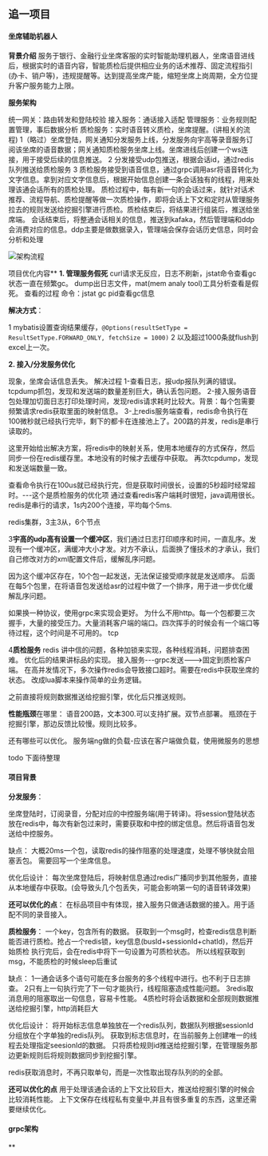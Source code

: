 ## 追一项目



#### 坐席辅助机器人

**背景介绍**
	服务于银行、金融行业坐席客服的实时智能助理机器人，坐席语音进线后，根据实时的语音内容，智能质检后提供相应业务的话术推荐、固定流程指引(办卡、销户等)，违规提醒等。达到提高坐席产能，缩短坐席上岗周期，全方位提升客户服务能力上限。

**服务架构**

统一网关：路由转发和登陆校验
接入服务：通话接入适配
管理服务：业务规则配置管理，事后数据分析
质检服务：实时语音转义质检，坐席提醒。(讲相关的流程)
	1（略过）坐席登陆，网关通知分发服务上线，分发服务向宇高等录音服务订阅该坐席的语音数据；网关通知质检服务坐席上线。坐席进线后创建一个ws连接，用于接受后续的信息推送。
	2 分发接受udp包推送，根据会话id，通过redis队列推送给质检服务
	3 质检服务接受到语音信息，通过grpc调用asr将语音转化为文字信息。拿到对应文字信息后，根据开始信息创建一条会话独有的线程，用来处理该通会话所有的质检处理。
	质检过程中，每有新一句的会话过来，就针对话术推荐、流程导航、质检提醒等做一次质检操作，即将会话上下文和定时从管理服务拉去的规则发送给挖掘引擎进行质检。质检结束后，将结果进行组装后，推送给坐席端。
	会话结束后，将整通会话相关的信息，推送到kafaka，然后管理端和ddp会消费对应的信息。ddp主要是做数据录入，管理端会保存会话历史信息，同时会分析和处理

![架构流程](https://s3.bmp.ovh/imgs/2022/05/17/9f8dd52d87ba24db.png)



项目优化内容**
**1. 管理服务假死**
curl请求无反应，日志不刷新，jstat命令查看gc状态一直在频繁gc。
dump出日志文件，mat(mem analy tool)工具分析查看是假死。
查看的过程
命令：jstat gc pid查看gc信息

**解决方式**：

1 mybatis设置查询结果缓存，```@Options(resultSetType = ResultSetType.FORWARD_ONLY, fetchSize = 1000)```
2 以及超过1000条就flush到excel上一次。

**2. 接入/分发服务优化**

现象，坐席会话信息丢失。
解决过程
1-查看日志，报udp报队列满的错误。tcpdump抓包，发现和发送端的数量差别巨大，确认丢包问题。
2-接入服务语音包处理加切面日志打印处理时间，发现redis请求耗时比较大。背景：每个包需要频繁请求redis获取里面的映射信息。
3-上redis服务端查看，redis命令执行在100微秒就已经执行完毕，剩下的都卡在连接池上了。200路的并发，redis是串行读取的。

这里开始给出解决方案，将redis中的映射关系，使用本地缓存的方式保存，然后同步一份在redis缓存里。本地没有的时候才去缓存中获取。
再次tcpdump，发现和发送端数量一致。

查看命令执行在100us就已经执行完，但是获取时间很长，设置的5秒超时经常超时。---这个是质检服务的优化项
通过查看redis客户端耗时很短，java调用很长。
redis是串行的请求，1s内200个连接，平均每个5ms.

redis集群，3主3从，6个节点

3**宇高的udp高有设置一个缓冲区**，我们通过日志打印顺序和时间，一直乱序。发现有一个缓冲区，满缓冲大小才发。对方不承认，后面换了懂技术的才承认，我们自己修改对方的xml配置文件后，缓解乱序问题。

因为这个缓冲区存在，10个包一起发送，无法保证接受顺序就是发送顺序。
后面在每5个包里，在将语音包发送给asr的过程中做了一个排序，用于进一步优化缓解乱序问题。

如果换一种协议，使用grpc来实现会更好。
为什么不用http。每一个包都要三次握手，大量的接受压力。大量消耗客户端的端口。四次挥手的时候会有一个端口等待过程，这个时间是不可用的。
tcp

4**质检服务**
redis
讲中信的问题，各种加锁来实现，各种线程消耗，问题排查困难。
优化后的结果讲标品的实现。
接入服务---grpc发送--->固定到质检客户端。
在高并发情况下，多次操作redis会导致接口超时。需要在redis中获取坐席的状态。
改成lua脚本来操作简单的业务逻辑。

之前直接将规则数据推送给挖掘引擎，优化后只推送规则。

**性能瓶颈**在哪里：
语音200路，文本300.可以支持扩展。双节点部署。
瓶颈在于挖掘引擎，那边反馈比较慢。规则比较多。

还有哪些可以优化。
服务端ng做的负载-应该在客户端做负载，使用微服务的思想



todo 下面待整理

#### 项目背景

**分发服务**：

坐席登陆时，订阅录音，分配对应的中控服务端(用于转译)。将session登陆状态放在redis中，每次有新包过来时，需要获取和中控的绑定信息。然后将语音包发送给中控服务。

缺点：
大概20ms一个包，读取redis的操作阻塞的处理速度，处理不够快就会阻塞丢包。
需要回写一个坐席信息。

优化后设计：
每次坐席登陆后，将映射信息通过redis广播同步到其他服务，直接从本地缓存中获取。(会导致头几个包丢失，可能会影响第一句的语音转译效果)


**还可以优化的点**：
在标品项目中有体现，接入服务只做通话数据的接入。用于适配不同的录音接入。



**质检服务**：
一个key，包含所有的数据。
获取到一个msg时，检查redis信息判断能否进行质检。抢占一个redis锁，key信息(busId+sessionId+chatId)，然后开始质检
执行完后，会在redis中将下一句设置为可质检状态。
所以线程获取到msg，不能质检的时候sleep后重试

缺点：
1一通会话多个语句可能在多台服务的多个线程中进行。也不利于日志排查。
2只有上一句执行完了下一句才能执行，线程阻塞造成性能问题。
3redis取消息用的阻塞取出一句信息，容易卡性能。
4质检时将会话数据和全部规则数据推送给挖掘引擎，http消耗巨大

优化后设计：
将开始标志信息单独放在一个redis队列，数据队列根据sessionId分组放在个字单独的redis队列。
获取到标志信息时，在当前服务上创建唯一的线程去处理指定seesionId的数据。
只将质检规则id推送给挖掘引擎，在管理服务那边更新规则后将规则数据同步到挖掘引擎。

redis获取消息时，不再只取单句，而是一次性取出现存队列的的全部。

**还可以优化的点**
用于处理该通会话的上下文比较巨大，推送给挖掘引擎的时候会比较消耗性能。
上下文保存在线程私有变量中,并且有很多重复的东西，这里还需要继续优化。

#### grpc架构







**

